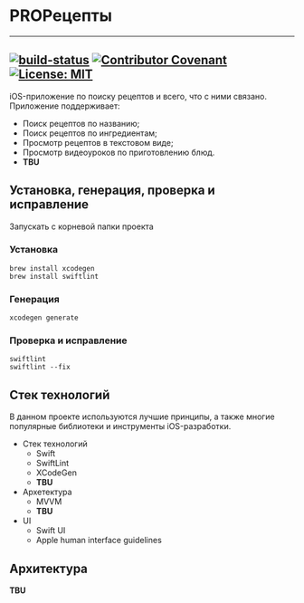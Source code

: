 # PROРецепты
---
[![build-status](https://github.com/gorodskayafialka/PRORecipies/actions/workflows/swift.yml/badge.svg)](https://github.com/gorodskayafialka/PRORecipies/actions)
[![Contributor Covenant](https://img.shields.io/badge/Contributor%20Covenant-2.1-4.svg)](CODE_OF_CONDUCT.md)
[![License: MIT](https://img.shields.io/github/license/gorodskayafialka/PRORecipies)](LICENSE)
---


iOS-приложение по поиску рецептов и всего, что с ними связано.
Приложение поддерживает: 

* Поиск рецептов по названию;
* Поиск рецептов по ингредиентам;
* Просмотр рецептов в текстовом виде;
* Просмотр видеоуроков по приготовлению блюд.
* **TBU**

## Установка, генерация, проверка и исправление
Запускать с корневой папки проекта
### Установка
```
brew install xcodegen
brew install swiftlint
```
### Генерация
```
xcodegen generate
```
### Проверка и исправление
```
swiftlint
swiftlint --fix
```


## Стек технологий

В данном проекте используются лучшие принципы, а также многие популярные библиотеки и инструменты iOS-разработки.

- Стек технологий
  - Swift
  - SwiftLint
  - XCodeGen
  - **TBU**
- Архетектура
  - MVVM
  - **TBU**
- UI
  - Swift UI
  - Apple human interface guidelines

## Архитектура

**TBU**



